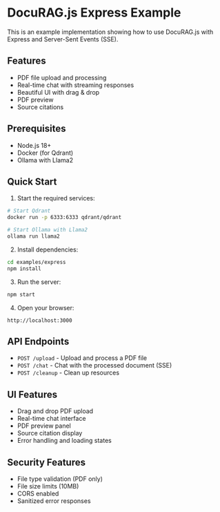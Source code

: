 # DocuRAG.js Express Example

This is an example implementation showing how to use DocuRAG.js with Express and Server-Sent Events (SSE).

## Features
- PDF file upload and processing
- Real-time chat with streaming responses
- Beautiful UI with drag & drop
- PDF preview
- Source citations

## Prerequisites
- Node.js 18+
- Docker (for Qdrant)
- Ollama with Llama2

## Quick Start

1. Start the required services:
```bash
# Start Qdrant
docker run -p 6333:6333 qdrant/qdrant

# Start Ollama with Llama2
ollama run llama2
```

2. Install dependencies:
```bash
cd examples/express
npm install
```

3. Run the server:
```bash
npm start
```

4. Open your browser:
```
http://localhost:3000
```

## API Endpoints

- `POST /upload` - Upload and process a PDF file
- `POST /chat` - Chat with the processed document (SSE)
- `POST /cleanup` - Clean up resources

## UI Features

- Drag and drop PDF upload
- Real-time chat interface
- PDF preview panel
- Source citation display
- Error handling and loading states

## Security Features

- File type validation (PDF only)
- File size limits (10MB)
- CORS enabled
- Sanitized error responses 
